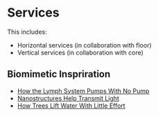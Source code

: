 # Services

This includes:
* Horizontal services (in collaboration with floor)
* Vertical services (in collaboration with core)

## Biomimetic Inspriration
* [How the Lymph System Pumps With No Pump](https://asknature.org/strategy/how-the-lymph-system-pumps-with-no-pump/)
* [Nanostructures Help Transmit Light](https://asknature.org/strategy/nanostructures-help-transmit-light/)
* [How Trees Lift Water With Little Effort](https://asknature.org/strategy/xylem-conduits-transport-water/)
